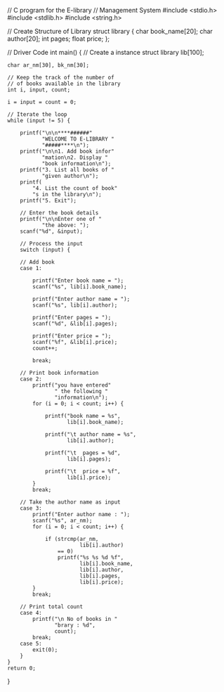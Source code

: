 // C program for the E-library
// Management System
#include <stdio.h>
#include <stdlib.h>
#include <string.h>
  
// Create Structure of Library
struct library {
    char book_name[20];
    char author[20];
    int pages;
    float price;
};
  
// Driver Code
int main()
{
    // Create a instance
    struct library lib[100];
  
    char ar_nm[30], bk_nm[30];
  
    // Keep the track of the number of
    // of books available in the library
    int i, input, count;
  
    i = input = count = 0;
  
    // Iterate the loop
    while (input != 5) {
  
        printf("\n\n****######"
               "WELCOME TO E-LIBRARY "
               "#####****\n");
        printf("\n\n1. Add book infor"
               "mation\n2. Display "
               "book information\n");
        printf("3. List all books of "
               "given author\n");
        printf(
            "4. List the count of book"
            "s in the library\n");
        printf("5. Exit");
  
        // Enter the book details
        printf("\n\nEnter one of "
               "the above: ");
        scanf("%d", &input);
  
        // Process the input
        switch (input) {
  
        // Add book
        case 1:
  
            printf("Enter book name = ");
            scanf("%s", lib[i].book_name);
  
            printf("Enter author name = ");
            scanf("%s", lib[i].author);
  
            printf("Enter pages = ");
            scanf("%d", &lib[i].pages);
  
            printf("Enter price = ");
            scanf("%f", &lib[i].price);
            count++;
  
            break;
  
        // Print book information
        case 2:
            printf("you have entered"
                   " the following "
                   "information\n");
            for (i = 0; i < count; i++) {
  
                printf("book name = %s",
                       lib[i].book_name);
  
                printf("\t author name = %s",
                       lib[i].author);
  
                printf("\t  pages = %d",
                       lib[i].pages);
  
                printf("\t  price = %f",
                       lib[i].price);
            }
            break;
  
        // Take the author name as input
        case 3:
            printf("Enter author name : ");
            scanf("%s", ar_nm);
            for (i = 0; i < count; i++) {
  
                if (strcmp(ar_nm,
                           lib[i].author)
                    == 0)
                    printf("%s %s %d %f",
                           lib[i].book_name,
                           lib[i].author,
                           lib[i].pages,
                           lib[i].price);
            }
            break;
  
        // Print total count
        case 4:
            printf("\n No of books in "
                   "brary : %d",
                   count);
            break;
        case 5:
            exit(0);
        }
    }
    return 0;
}

